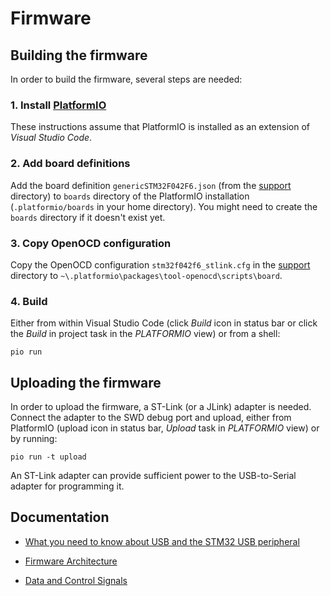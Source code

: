 # Firmware



## Building the firmware

In order to build the firmware, several steps are needed:


### 1. Install [PlatformIO](https://platformio.org/platformio-ide)

These instructions assume that PlatformIO is installed as an extension of *Visual Studio Code*.


### 2. Add board definitions

Add the board definition `genericSTM32F042F6.json` (from the [support](../support) directory) to `boards` directory of the PlatformIO installation (`.platformio/boards` in your home directory). You might need to create the `boards` directory if it doesn't exist yet.


### 3. Copy OpenOCD configuration

Copy the OpenOCD configuration `stm32f042f6_stlink.cfg` in the [support](../support) directory to `~\.platformio\packages\tool-openocd\scripts\board`.


### 4. Build

Either from within Visual Studio Code (click *Build* icon in status bar or click the *Build* in project task in the *PLATFORMIO* view) or from a shell:
```
pio run
```



## Uploading the firmware

In order to upload the firmware, a ST-Link (or a JLink) adapter is needed. Connect the adapter to the SWD debug port and upload, either from PlatformIO (upload icon in status bar, *Upload* task in *PLATFORMIO* view) or by running:

```
pio run -t upload
```

An ST-Link adapter can provide sufficient power to the USB-to-Serial adapter for programming it.


## Documentation

- [What you need to know about USB and the STM32 USB peripheral](../doc/usb-facts.md)

- [Firmware Architecture](../doc/firmware.md)

- [Data and Control Signals](../doc/serial-signals.md)
